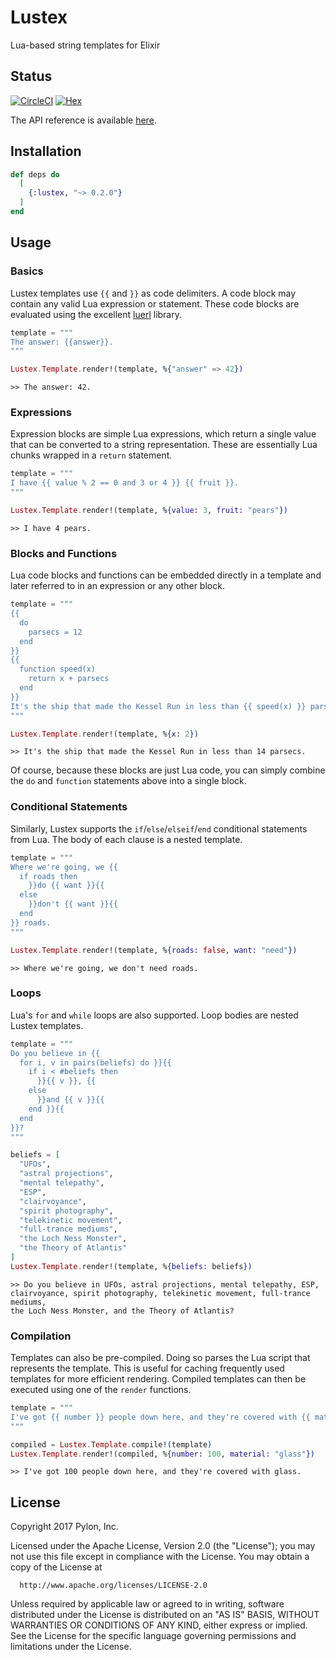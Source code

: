 # Lustex

Lua-based string templates for Elixir

## Status
[![CircleCI](http://circleci-badges-max.herokuapp.com/img/pylon/lustex?token=:circle-ci-token)](https://circleci.com/gh/pylon/lustex)
[![Hex](http://img.shields.io/hexpm/v/lustex.svg?style=flat)](https://hex.pm/packages/lustex)

The API reference is available [here](https://hexdocs.pm/lustex/).

## Installation

```elixir
def deps do
  [
    {:lustex, "~> 0.2.0"}
  ]
end
```

## Usage

### Basics
Lustex templates use `{{` and `}}` as code delimiters. A code block may
contain any valid Lua expression or statement. These code blocks are
evaluated using the excellent [luerl](https://github.com/rvirding/luerl)
library.

```elixir
template = """
The answer: {{answer}}.
"""

Lustex.Template.render!(template, %{"answer" => 42})
```

```
>> The answer: 42.
```

### Expressions
Expression blocks are simple Lua expressions, which return a single value that
can be converted to a string representation. These are essentially Lua chunks
wrapped in a `return` statement.

```elixir
template = """
I have {{ value % 2 == 0 and 3 or 4 }} {{ fruit }}.
"""

Lustex.Template.render!(template, %{value: 3, fruit: "pears"})
```

```
>> I have 4 pears.
```

### Blocks and Functions
Lua code blocks and functions can be embedded directly in a template and
later referred to in an expression or any other block.

```elixir
template = """
{{
  do
    parsecs = 12
  end
}}
{{
  function speed(x)
    return x + parsecs
  end
}}
It's the ship that made the Kessel Run in less than {{ speed(x) }} parsecs.
"""

Lustex.Template.render!(template, %{x: 2})
```

```
>> It's the ship that made the Kessel Run in less than 14 parsecs.
```

Of course, because these blocks are just Lua code, you can simply combine
the `do` and `function` statements above into a single block.

### Conditional Statements
Similarly, Lustex supports the `if`/`else`/`elseif`/`end` conditional
statements from Lua. The body of each clause is a nested template.

```elixir
template = """
Where we're going, we {{
  if roads then
    }}do {{ want }}{{
  else
    }}don't {{ want }}{{
  end
}} roads.
"""

Lustex.Template.render!(template, %{roads: false, want: "need"})
```

```
>> Where we're going, we don't need roads.
```

### Loops
Lua's `for` and `while` loops are also supported. Loop bodies are nested
Lustex templates.

```elixir
template = """
Do you believe in {{
  for i, v in pairs(beliefs) do }}{{
    if i < #beliefs then
      }}{{ v }}, {{
    else
      }}and {{ v }}{{
    end }}{{
  end
}}?
"""

beliefs = [
  "UFOs",
  "astral projections",
  "mental telepathy",
  "ESP",
  "clairvoyance",
  "spirit photography",
  "telekinetic movement",
  "full-trance mediums",
  "the Loch Ness Monster",
  "the Theory of Atlantis"
]
Lustex.Template.render!(template, %{beliefs: beliefs})
```

```
>> Do you believe in UFOs, astral projections, mental telepathy, ESP,
clairvoyance, spirit photography, telekinetic movement, full-trance mediums,
the Loch Ness Monster, and the Theory of Atlantis?
```

### Compilation
Templates can also be pre-compiled. Doing so parses the Lua script that
represents the template. This is useful for caching frequently used templates
for more efficient rendering. Compiled templates can then be executed using
one of the `render` functions.

```elixir
template = """
I've got {{ number }} people down here, and they're covered with {{ material }}.
"""

compiled = Lustex.Template.compile!(template)
Lustex.Template.render!(compiled, %{number: 100, material: "glass"})
```

```
>> I've got 100 people down here, and they're covered with glass.
```


## License

Copyright 2017 Pylon, Inc.

  Licensed under the Apache License, Version 2.0 (the "License");
  you may not use this file except in compliance with the License.
  You may obtain a copy of the License at

      http://www.apache.org/licenses/LICENSE-2.0

  Unless required by applicable law or agreed to in writing, software
  distributed under the License is distributed on an "AS IS" BASIS,
  WITHOUT WARRANTIES OR CONDITIONS OF ANY KIND, either express or implied.
  See the License for the specific language governing permissions and
  limitations under the License.
